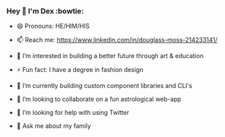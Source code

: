 ### Hey 👋  I'm Dex :bowtie:

- 😄 Pronouns: HE/HIM/HIS
- 📫 Reach me: https://www.linkedin.com/in/douglass-moss-214233141/
- 🔭 I’m interested in building a better future through art & education
- ⚡ Fun fact: I have a degree in fashion design

- 🌱 I’m currently building custom component libraries and CLI's
- 👯 I’m looking to collaborate on a fun astrological web-app
- 🤔 I’m looking for help with using Twitter  
- 💬 Ask me about my family



